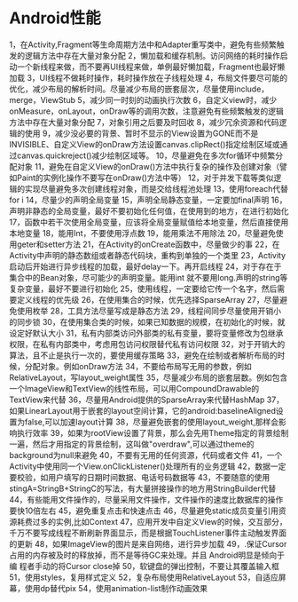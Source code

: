 # Android性能

1，在Activity,Fragment等生命周期方法中和Adapter重写类中，避免有些频繁触发的逻辑方法中存在大量对象分配
2，懒加载和缓存机制。访问网络的耗时操作启动一个新线程来做，而不要再UI线程来做，单例最好懒加载，Fragment也最好懒加载
3，UI线程不做耗时操作，耗时操作放在子线程处理
4，布局文件要尽可能的优化，减少布局的解析时间。尽量减少布局的嵌套层次，尽量使用include，merge，ViewStub
5，减少同一时刻的动画执行次数
6，自定义view时，减少onMeasure，onLayout，onDraw等的调用次数，注意避免有些频繁触发的逻辑方法中存在大量对象分配
7，对象引用之后要及时回收
8，减少冗余资源和代码逻辑的使用
9，减少没必要的背景、暂时不显示的View设置为GONE而不是INVISIBLE、自定义View的onDraw方法设置canvas.clipRect()指定绘制区域或通过canvas.quickreject()减少绘制区域等。
10，尽量避免在多次for循环中频繁分配对象
11，避免在自定义View的onDraw()方法中执行复杂的操作及创建对象（譬如Paint的实例化操作不要写在onDraw()方法中等）
12，对于并发下载等类似逻辑的实现尽量避免多次创建线程对象，而是交给线程池处理
13，使用foreach代替for i
14，尽量少的声明全局变量
15，声明全局静态变量，一定要加final声明
16，声明非静态的全局变量，最好不要初始化任何值，在使用到的地方，在进行初始化
17，函数中若干次使用全局变量，应该将全局变量赋值给本地变量，然后直接使用本地变量
18，能用Int，不要使用浮点数
19，能用乘法不用除法
20，尽量避免使用geter和setter方法
21，在Activity的onCreate函数中，尽量做少的事
22，在Activity中声明的静态数组或者静态代码块，重构到单独的一个类里
23，Activity启动后开始进行异步线程的加载，最好delay一下。再开启线程
24，对于存在于集合中的Bean对象，尽可能少的声明变量。能用int 就不要用long.声明的string等复杂变量，最好不要进行初始化
25，使用线程，一定要给它传一个名字，然后需要定义线程的优先级
26，在使用集合的时候，优先选择SparseArray
27，尽量避免使用枚举
28，工具方法尽量写成是静态方法
29，线程间同步尽量使用开销小的同步锁
30，在使用集合类的时候，如果已知数据的规模，在初始化的时候，就设定好默认大小
31，私有内部类访问外部类的私有变量，要将变量修改为包继承权限，在私有内部类中，考虑用包访问权限替代私有访问权限
32，对于开销大的算法，且不止是执行一次的，要使用缓存策略
33，避免在绘制或者解析布局的时候，分配对象。例如onDraw方法
34，不要给布局写无用的参数，例如RelativeLayout，写layout_weight属性
35，尽量减少布局的嵌套层数。例如包含一个ImageView和TextView的线性布局，可以用CompoundDrawable的TextView来代替
36，尽量用Android提供的SparseArray来代替HashMap
37，如果LinearLayout用于嵌套的layout空间计算，它的android:baselineAligned设置为false,可以加速layout计算
38，尽量避免嵌套的使用layout_weight,那样会影响执行效率
39，如果为rootView设置了背景，那么会先用Theme指定的背景绘制一遍，然后才用指定的背景绘制，这叫做"overdraw",可以通过theme的background为null来避免
40，不要有无用的任何资源，代码或者文件
41，一个Activity中使用同一个View.onClickListener()处理所有的业务逻辑
42，数据一定要校验，如用户填写的日期时间数据、电话号码数据等
43，不要随意的使用stingA=StringB+StringC的写法，有大量拼接操作的地方用StringBuilder代替
44，有些能用文件操作的，尽量采用文件操作，文件操作的速度比数据库的操作要快10倍左右
45，避免重复点击和快速点击
46，尽量避免static成员变量引用资源耗费过多的实例,比如Context
47，应用开发中自定义View的时候，交互部分，千万不要写成线程不断刷新界面显示，而是根据TouchListener事件主动触发界面的更新
48，如果ImageView的图片是来自网络，进行异步加载
49，.保证Cursor 占用的内存被及时的释放掉，而不是等待GC来处理。并且 Android明显是倾向于编 程者手动的将Cursor close掉
50，软键盘的弹出控制，不要让其覆盖输入框
51，使用styles，复用样式定义
52，复杂布局使用RelativeLayout
53，自适应屏幕，使用dp替代pix
54，使用animation-list制作动画效果